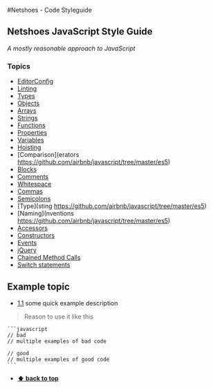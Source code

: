#Netshoes - Code Styleguide

## Netshoes JavaScript Style Guide

*A mostly reasonable approach to JavaScript*

### Topics

* [EditorConfig](http://editorconfig.org/)  
* [Linting](http://contribute.jquery.org/style-guide/js/#linting)  
* [Types](https://github.com/airbnb/javascript/tree/master/es5)  
* [Objects](https://github.com/airbnb/javascript/tree/master/es5)  
* [Arrays](https://github.com/airbnb/javascript/tree/master/es5)  
* [Strings](https://github.com/airbnb/javascript/tree/master/es5)  
* [Functions](https://github.com/airbnb/javascript/tree/master/es5)  
* [Properties](https://github.com/airbnb/javascript/tree/master/es5)  
* [Variables](https://github.com/airbnb/javascript/tree/master/es5)  
* [Hoisting](https://github.com/airbnb/javascript/tree/master/es5)  
* [Comparison](erators https://github.com/airbnb/javascript/tree/master/es5)  
* [Blocks](https://github.com/airbnb/javascript/tree/master/es5)  
* [Comments](https://github.com/airbnb/javascript/tree/master/es5)  
* [Whitespace](https://github.com/airbnb/javascript/tree/master/es5)  
* [Commas](https://github.com/airbnb/javascript/tree/master/es5)  
* [Semicolons](https://github.com/airbnb/javascript/tree/master/es5)  
* [Type](sting https://github.com/airbnb/javascript/tree/master/es5)  
* [Naming](nventions https://github.com/airbnb/javascript/tree/master/es5)  
* [Accessors](https://github.com/airbnb/javascript/tree/master/es5)  
* [Constructors](https://github.com/airbnb/javascript/tree/master/es5)  
* [Events](https://github.com/airbnb/javascript/tree/master/es5)  
* [jQuery](https://github.com/airbnb/javascript/tree/master/es5)  
* [Chained Method Calls](http://contribute.jquery.org/style-guide/js/#chained-method-calls)  
* [Switch statements](http://contribute.jquery.org/style-guide/js/#switch-statements)  

## Example topic

 - [1.1](#1.1) <a name='1.1'></a> some quick example description

  > Reason to use it like this

    ```javascript
    // bad
    // multiple examples of bad code

    // good
    // multiple examples of good code
    ```


- **[⬆ back to top](#topics)**


